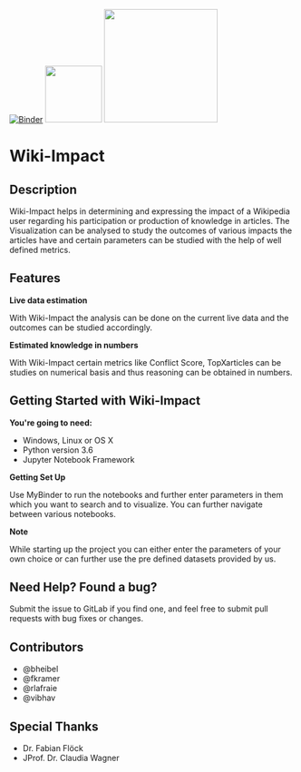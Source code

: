 [![Binder](https://mybinder.org/badge.svg)](https://mybinder.org/v2/gh/gesiscss/wikiwho_demo/master?urlpath=%2Fapps%2F1.%20General%20Metadata%20of%20a%20Wikipedia%20Article.ipynb)
<img src="https://user-images.githubusercontent.com/35532045/36342863-ba470006-1404-11e8-9f9f-d1249e4a0b37.png" width="100">
<img src="https://user-images.githubusercontent.com/35532045/35407485-6c779c5a-020c-11e8-9060-5c35e09a0124.png" width="200">

# Wiki-Impact

## Description

Wiki-Impact helps in determining and expressing the impact of a Wikipedia user regarding his participation or production of knowledge in articles. The Visualization can be analysed to study the outcomes of various impacts the articles have and certain parameters can be studied with the help of well defined metrics. 

## Features

**Live data estimation**

With Wiki-Impact the analysis can be done on the current live data and the outcomes can be studied accordingly. 

**Estimated knowledge in numbers**

With Wiki-Impact certain metrics like Conflict Score, TopXarticles can be studies on numerical basis and thus reasoning can be obtained in numbers.


## Getting Started with Wiki-Impact

**You're going to need:**

*  Windows, Linux or OS X
*  Python version 3.6
*  Jupyter Notebook Framework

**Getting Set Up**

Use MyBinder to run the notebooks and further enter parameters in them which you want to search and to visualize. You can further navigate between various notebooks.

**Note**

While starting up the project you can either enter the parameters of your own choice or can further use the pre defined datasets provided by us.

## Need Help? Found a bug?

Submit the issue to GitLab if you find one, and feel free to submit pull requests with bug fixes or changes.

## Contributors

*  @bheibel 
*  @fkramer 
*  @rlafraie 
*  @vibhav 

## Special Thanks

*  Dr. Fabian Flöck
*  JProf. Dr. Claudia Wagner
